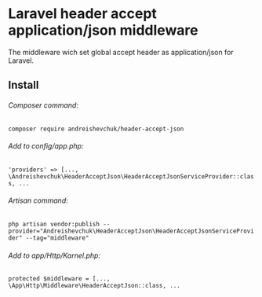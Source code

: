 # Laravel header accept application/json middleware
The middleware wich set global accept header as application/json for Laravel.

## Install

###### Composer command:
```composer require andreishevchuk/header-accept-json```

###### Add  to config/app.php: 
```'providers' => [..., \Andreishevchuk\HeaderAcceptJson\HeaderAcceptJsonServiceProvider::class, ...```

###### Artisan command:
```php artisan vendor:publish --provider="Andreishevchuk\HeaderAcceptJson\HeaderAcceptJsonServiceProvider" --tag="middleware"```

###### Add to app/Http/Karnel.php:
```protected $middleware = [..., \App\Http\Middleware\HeaderAcceptJson::class, ...```
